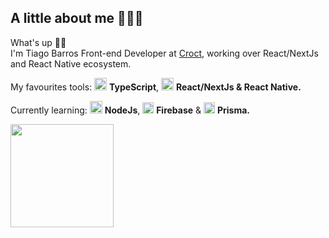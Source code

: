## A little about me 👨🏻‍💻

What's up 👋🏻
<br />
I'm Tiago Barros Front-end Developer at [Croct](https://github.com/croct-tech), working over React/NextJs and React Native ecosystem.

My favourites tools: <img src="https://i.ibb.co/PZ2XZgr/ts.png" width="20"/> <b>TypeScript</b>, <img src="https://i.ibb.co/4RHMmLQ/react.png" width="20"/> <b>React/NextJs & React Native.</b>

Currently learning: <img src="https://i.ibb.co/vVxmyN2/node.png" width="20"/> <b>NodeJs</b>, <img src="https://cdn.worldvectorlogo.com/logos/firebase-1.svg" width="18"/> <b>Firebase</b> & <img src="https://cdn.worldvectorlogo.com/logos/prisma-3.svg" width="18"/> <b>Prisma.</b>

<div id="status">
 <img height="165px" align="left" src="https://github-readme-stats.vercel.app/api?username=tiagobarros01&show_icons=true&theme=dark" />
</div>
